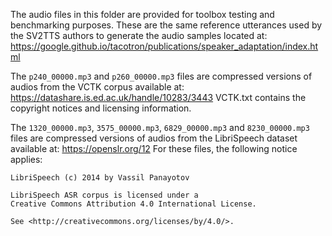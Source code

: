 The audio files in this folder are provided for toolbox testing and
benchmarking purposes. These are the same reference utterances
used by the SV2TTS authors to generate the audio samples located at:
https://google.github.io/tacotron/publications/speaker_adaptation/index.html

The `p240_00000.mp3` and `p260_00000.mp3` files are compressed
versions of audios from the VCTK corpus available at:
https://datashare.is.ed.ac.uk/handle/10283/3443
VCTK.txt contains the copyright notices and licensing information.

The `1320_00000.mp3`, `3575_00000.mp3`, `6829_00000.mp3`
and `8230_00000.mp3` files are compressed versions of audios
from the LibriSpeech dataset available at: https://openslr.org/12
For these files, the following notice applies:
```
LibriSpeech (c) 2014 by Vassil Panayotov

LibriSpeech ASR corpus is licensed under a
Creative Commons Attribution 4.0 International License.

See <http://creativecommons.org/licenses/by/4.0/>.
```
